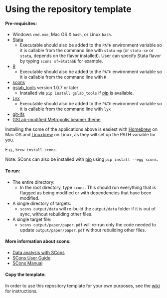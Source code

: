 Using the repository template
=============================



#### Pre-requisites:
 - Windows `cmd.exe`, Mac OS X `bash`, or Linux `bash`. 
 - [Stata](http://www.stata.com/statamp/)
    - Executable should also be added to the `PATH` environment variable so it is callable from the command line with `stata-mp` (or `stata-se` or `stata`, depends on the flavor installed). User can specify Stata flavor by typing `scons sf=StataSE` for example.
 - [R](https://www.r-project.org/)
    - Executable should also be added to the `PATH` environment variable so it is callable from the command line with `R`
 - [scons](http://scons.org/) 
 - [gslab_tools](https://pypi.python.org/pypi/GSLab_Tools) version 1.0.7 or later
    - Installed via `pip install gslab_tools` if [pip](https://pip.pypa.io/en/stable/) is available. 
 - [Lyx](https://www.lyx.org/)
    - Executable should also be added to the `PATH` environment variable so it is callable from the command line with `lyx`
 - [git-lfs](https://git-lfs.github.com/)
 - [GSLab-modified Metropolis beamer theme](https://github.com/gslab-econ/gslab_latex)

 Installing the some of the applications above is easiest with [Homebrew](http://brew.sh/) on Mac OS and [Linuxbrew](http://linuxbrew.sh/) on Linux, as they will set up the PATH variable for you.
 
 E.g., `brew install scons`.
 
 Note: SCons can also be installed with [pip](https://pip.pypa.io/en/stable/) using `pip install --egg scons`.

#### To run:
 - The entire directory:
    - In the root directory, type `scons`. This should run everything that is flagged as being modified or with dependencies that have been modified.
 - A single directory of targets:
    - `scons output/data` will re-build the `output/data` folder if it is out of sync, without rebuilding other files.
 - A single target file:
    - `scons output/paper/paper.pdf` will re-run only the code needed to update `output/paper/paper.pdf` without rebuilding other files.

#### More information about scons:
  *  [Data analysis with SCons](http://zacharytessler.com/2015/03/05/data-workflows-with-scons/)
  *  [SCons User Guide](http://scons.org/doc/production/PDF/scons-user.pdf)
  *  [SCons Manual](http://scons.org/doc/production/PDF/scons-man.pdf)

#### Copy the template:
In order to use this repository template for your own purposes, see the [wiki](https://github.com/gslab-econ/template/wiki) for instructions.
